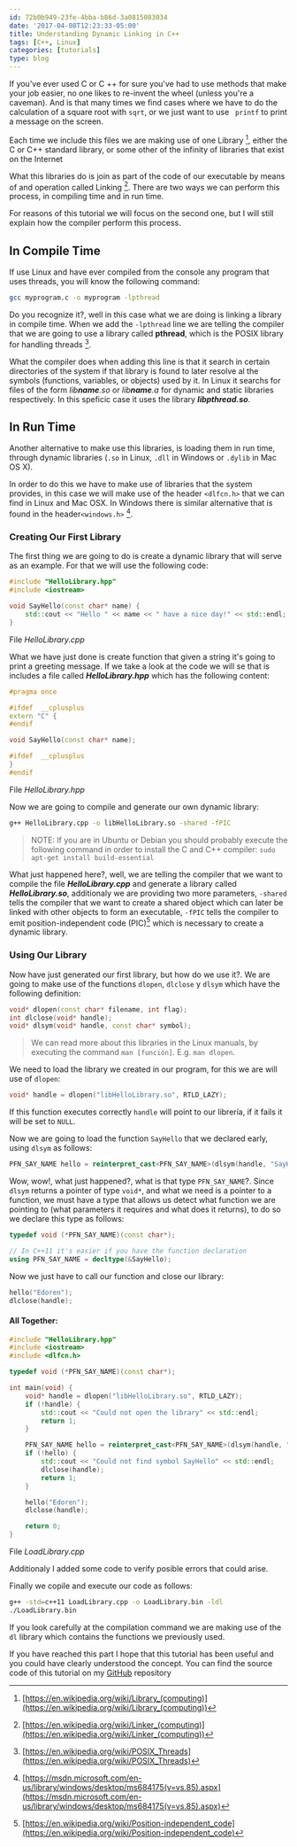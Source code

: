 ```yaml
---
id: 72b0b949-23fe-4bba-b86d-3a0815083034
date: '2017-04-08T12:23:33-05:00'
title: Understanding Dynamic Linking in C++
tags: [C++, Linux]
categories: [tutorials]
type: blog
---
```


If you've ever used C or C ++ for sure you've had to use methods that make your job easier, no one likes to re-invent the wheel (unless you're a caveman). And is that many times we find cases where we have to do the calculation of a square root with `sqrt`, or we just want to use ` printf` to print a message on the screen.

<!--more-->

Each time we include this files we are making use of one Library [^1], either the C or C++ standard library, or some other of the infinity of libraries that exist on the Internet

What this libraries do is join as part of the code of our executable by means of and operation called Linking [^2]. There are two ways we can perform this process, in compiling time and in run time.

For reasons of this tutorial we will focus on the second one, but I will still explain how the compiler perform this process.

## In Compile Time
If use Linux and have ever compiled from the console any program that uses threads, you will know the following command:
```bash
gcc myprogram.c -o myprogram -lpthread
```
Do you recognize it?, well in this case what we are doing is linking a library in compile time. When we add the `-lpthread` line we are telling the compiler that we are going to use a library called **pthread**, which is the POSIX library for handling threads [^3].

What the compiler does when adding this line is that it search in certain directories of the system if that library is found to later resolve al the symbols (functions, variables, or objects) used by it. In Linux it searchs for files of the form _lib**name**.so_ or _lib**name**.a_ for dynamic and static libraries respectively. In this speficic case it uses the library _**libpthread.so**_.

## In Run Time
Another alternative to make use this libraries, is loading them in run time, through dynamic libraries (`.so` in Linux, `.dll` in Windows or `.dylib` in Mac OS X).

In order to do this we have to make use of libraries that the system provides, in this case we will make use of the header `<dlfcn.h>` that we can find in Linux and Mac OSX. In Windows there is similar alternative that is found in the header`<windows.h>` [^4].

### Creating Our First Library
The first thing we are going to do is create a dynamic library that will serve as an example. For that we will use the following code:
```c++
#include "HelloLibrary.hpp"
#include <iostream>

void SayHello(const char* name) {
    std::cout << "Hello " << name << " have a nice day!" << std::endl;
}
```
File _HelloLibrary.cpp_

What we have just done is create function that given a string it's going to print a greeting message. If we take a look at the code we will se that is includes a file called _**HelloLibrary.hpp**_ which has the following content:
```c++
#pragma once

#ifdef  __cplusplus
extern "C" {
#endif

void SayHello(const char* name);

#ifdef  __cplusplus
}
#endif
```
File _HelloLibrary.hpp_

Now we are going to compile and generate our own dynamic library:
```bash
g++ HelloLibrary.cpp -o libHelloLibrary.so -shared -fPIC
```
> NOTE: If you are in Ubuntu or Debian you should probably execute the following command in order to install the C and C++ compiler: `sudo apt-get install build-essential`

What just happened here?, well, we are telling the compiler that we want to compile the file _**HelloLibrary.cpp**_ and generate a library called _**HelloLibrary.so**_, additionaly we are providing two more parameters, `-shared` tells the compiler that we want to create a shared object which can later be linked with other objects to form an executable, `-fPIC` tells the compiler to emit position-independent code (PIC)[^5] which is necessary to create a dynamic library.

### Using Our Library
Now have just generated our first library, but how do we use it?. We are going to make use of the functions `dlopen`, `dlclose` y `dlsym` which have the following definition:
```c++
void* dlopen(const char* filename, int flag);
int dlclose(void* handle);
void* dlsym(void* handle, const char* symbol);
```
> We can read more about this libraries in the Linux manuals, by executing the command `man [función]`. E.g. `man dlopen`.

We need to load the library we created in our program, for this we are will use of `dlopen`:
```c++
void* handle = dlopen("libHelloLibrary.so", RTLD_LAZY);
```

If this function executes correctly `handle` will point to our librería, if it fails it will be set to `NULL`.

Now we are going to load the function `SayHello` that we declared early, using `dlsym` as follows:
```c++
PFN_SAY_NAME hello = reinterpret_cast<PFN_SAY_NAME>(dlsym(handle, "SayHello"));
```

Wow, wow!, what just happened?, what is that type `PFN_SAY_NAME`?. Since `dlsym` returns a pointer of type `void*`, and what we need is a pointer to a function, we must have a type that allows us detect what function we are pointing to (what parameters it requires and what does it returns), to do so we declare this type as follows:
```c++
typedef void (*PFN_SAY_NAME)(const char*);

// In C++11 it's easier if you have the function declaration
using PFN_SAY_NAME = decltype(&SayHello);
```

Now we just have to call our function and close our library:
```c++
hello("Edoren");
dlclose(handle);
```

#### All Together:
```c++
#include "HelloLibrary.hpp"
#include <iostream>
#include <dlfcn.h>

typedef void (*PFN_SAY_NAME)(const char*);

int main(void) {
    void* handle = dlopen("libHelloLibrary.so", RTLD_LAZY);
    if (!handle) {    
        std::cout << "Could not open the library" << std::endl;
        return 1;
    }

    PFN_SAY_NAME hello = reinterpret_cast<PFN_SAY_NAME>(dlsym(handle, "SayHello"));
    if (!hello) {
        std::cout << "Could not find symbol SayHello" << std::endl;
        dlclose(handle);
        return 1;
    }

    hello("Edoren");
    dlclose(handle);

    return 0;
}
```
File _LoadLibrary.cpp_

Additionaly I added some code to verify posible errors that could arise.

Finally we copile and execute our code as follows:
```bash
g++ -std=c++11 LoadLibrary.cpp -o LoadLibrary.bin -ldl
./LoadLibrary.bin
```

If you look carefully at the compilation command we are making use of the `dl` library which contains the functions we previously used.

If you have reached this part I hope that this tutorial has been useful and you could have clearly understood the concept. You can find the source code of this tutorial on my [GitHub](https://github.com/edoren/BlogCodes/tree/master/dynamic_library_loading_cpp) repository

[^1]: [https://en.wikipedia.org/wiki/Library_(computing)](https://en.wikipedia.org/wiki/Library_(computing))
[^2]: [https://en.wikipedia.org/wiki/Linker_(computing)](https://en.wikipedia.org/wiki/Linker_(computing))
[^3]: [https://en.wikipedia.org/wiki/POSIX_Threads](https://en.wikipedia.org/wiki/POSIX_Threads)
[^4]: [https://msdn.microsoft.com/en-us/library/windows/desktop/ms684175(v=vs.85).aspx](https://msdn.microsoft.com/en-us/library/windows/desktop/ms684175(v=vs.85).aspx)
[^5]: [https://en.wikipedia.org/wiki/Position-independent_code](https://en.wikipedia.org/wiki/Position-independent_code)
